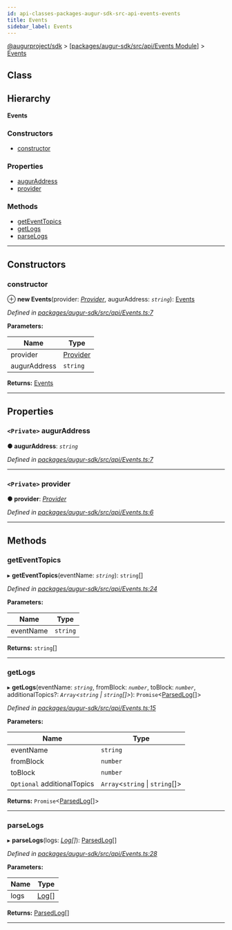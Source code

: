 ```yaml
---
id: api-classes-packages-augur-sdk-src-api-events-events
title: Events
sidebar_label: Events
---
```


[@augurproject/sdk](api-readme.md) > [[packages/augur-sdk/src/api/Events Module]](api-modules-packages-augur-sdk-src-api-events-module.md) > [Events](api-classes-packages-augur-sdk-src-api-events-events.md)

## Class

## Hierarchy

**Events**

### Constructors

* [constructor](api-classes-packages-augur-sdk-src-api-events-events.md#constructor)

### Properties

* [augurAddress](api-classes-packages-augur-sdk-src-api-events-events.md#auguraddress)
* [provider](api-classes-packages-augur-sdk-src-api-events-events.md#provider)

### Methods

* [getEventTopics](api-classes-packages-augur-sdk-src-api-events-events.md#geteventtopics)
* [getLogs](api-classes-packages-augur-sdk-src-api-events-events.md#getlogs)
* [parseLogs](api-classes-packages-augur-sdk-src-api-events-events.md#parselogs)

---

## Constructors

<a id="constructor"></a>

###  constructor

⊕ **new Events**(provider: *[Provider](api-interfaces-packages-augur-sdk-src-ethereum-provider-provider.md)*, augurAddress: *`string`*): [Events](api-classes-packages-augur-sdk-src-api-events-events.md)

*Defined in [packages/augur-sdk/src/api/Events.ts:7](https://github.com/AugurProject/augur/blob/bae2172ca0/packages/augur-sdk/src/api/Events.ts#L7)*

**Parameters:**

| Name | Type |
| ------ | ------ |
| provider | [Provider](api-interfaces-packages-augur-sdk-src-ethereum-provider-provider.md) |
| augurAddress | `string` |

**Returns:** [Events](api-classes-packages-augur-sdk-src-api-events-events.md)

___

## Properties

<a id="auguraddress"></a>

### `<Private>` augurAddress

**● augurAddress**: *`string`*

*Defined in [packages/augur-sdk/src/api/Events.ts:7](https://github.com/AugurProject/augur/blob/bae2172ca0/packages/augur-sdk/src/api/Events.ts#L7)*

___
<a id="provider"></a>

### `<Private>` provider

**● provider**: *[Provider](api-interfaces-packages-augur-sdk-src-ethereum-provider-provider.md)*

*Defined in [packages/augur-sdk/src/api/Events.ts:6](https://github.com/AugurProject/augur/blob/bae2172ca0/packages/augur-sdk/src/api/Events.ts#L6)*

___

## Methods

<a id="geteventtopics"></a>

###  getEventTopics

▸ **getEventTopics**(eventName: *`string`*): `string`[]

*Defined in [packages/augur-sdk/src/api/Events.ts:24](https://github.com/AugurProject/augur/blob/bae2172ca0/packages/augur-sdk/src/api/Events.ts#L24)*

**Parameters:**

| Name | Type |
| ------ | ------ |
| eventName | `string` |

**Returns:** `string`[]

___
<a id="getlogs"></a>

###  getLogs

▸ **getLogs**(eventName: *`string`*, fromBlock: *`number`*, toBlock: *`number`*, additionalTopics?: *`Array`<`string` \| `string`[]>*): `Promise`<[ParsedLog](api-interfaces-node-modules--augurproject-types-types-logs-parsedlog.md)[]>

*Defined in [packages/augur-sdk/src/api/Events.ts:15](https://github.com/AugurProject/augur/blob/bae2172ca0/packages/augur-sdk/src/api/Events.ts#L15)*

**Parameters:**

| Name | Type |
| ------ | ------ |
| eventName | `string` |
| fromBlock | `number` |
| toBlock | `number` |
| `Optional` additionalTopics | `Array`<`string` \| `string`[]> |

**Returns:** `Promise`<[ParsedLog](api-interfaces-node-modules--augurproject-types-types-logs-parsedlog.md)[]>

___
<a id="parselogs"></a>

###  parseLogs

▸ **parseLogs**(logs: *[Log](api-interfaces-node-modules--augurproject-types-types-logs-log.md)[]*): [ParsedLog](api-interfaces-node-modules--augurproject-types-types-logs-parsedlog.md)[]

*Defined in [packages/augur-sdk/src/api/Events.ts:28](https://github.com/AugurProject/augur/blob/bae2172ca0/packages/augur-sdk/src/api/Events.ts#L28)*

**Parameters:**

| Name | Type |
| ------ | ------ |
| logs | [Log](api-interfaces-node-modules--augurproject-types-types-logs-log.md)[] |

**Returns:** [ParsedLog](api-interfaces-node-modules--augurproject-types-types-logs-parsedlog.md)[]

___

